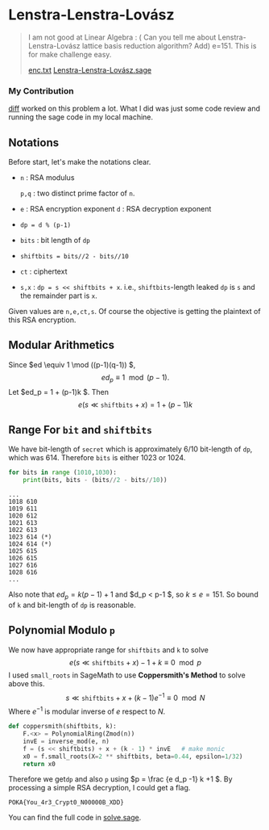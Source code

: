 # Lenstra-Lenstra-Lovász

> I am not good at Linear Algebra : (
> Can you tell me about Lenstra-Lenstra-Lovász lattice basis reduction algorithm?
> Add) e=151. This is for make challenge easy.
>
> [enc.txt](https://github.com/3-24/write-up/blob/master/2019/poka/Lenstra-Lenstra-Lovasz/enc.txt) [Lenstra-Lenstra-Lovász.sage](https://github.com/3-24/write-up/blob/master/2019/poka/Lenstra-Lenstra-Lovasz/Lenstra%E2%80%93Lenstra%E2%80%93Lov%C3%A1sz.sage)


### My Contribution

[diff](https://github.com/pcw109550) worked on this problem a lot. What I did was just some code review and running the sage code in my local machine.

## Notations

Before start, let's make the notations clear. 

* `n` : RSA modulus

  `p,q` : two distinct prime factor of `n`.

* `e` : RSA encryption exponent
  `d` : RSA decryption exponent

* `dp = d % (p-1)`

* `bits` : bit length of `dp`

* `shiftbits = bits//2 - bits//10`

* `ct` : ciphertext

* `s,x` : `dp = s << shiftbits + x`. i.e., `shiftbits`-length leaked `dp` is `s` and the remainder part is `x`.

Given values are `n,e,ct,s`. Of course the objective is getting the plaintext of this RSA encryption.



## Modular Arithmetics

Since $ed \equiv 1 \mod ((p-1)(q-1)) $,\
$$
ed_p \equiv 1 \mod (p-1).
$$
Let $ed_p = 1 + (p-1)k $. Then\
$$
e(s \ll \texttt{shiftbits} + x ) = 1 + (p-1)k
$$
## Range For `bit` and `shiftbits`

We have bit-length of `secret` which is approximately 6/10 bit-length of `dp`, which was 614. Therefore `bits` is either 1023 or 1024.

```python
for bits in range (1010,1030):
	print(bits, bits - (bits//2 - bits//10))
```

```
...
1018 610
1019 611
1020 612
1021 613
1022 613
1023 614 (*)
1024 614 (*)
1025 615
1026 615
1027 616
1028 616
...
```

Also note that $ed_p = k (p-1)+1$ and $d_p < p-1 $, so $k\le e=151$. So bound of `k` and bit-length of `dp` is reasonable.

## Polynomial Modulo `p`

We now have appropriate range for `shiftbits` and `k` to solve\
$$
e(s \ll \texttt{shiftbits} + x ) -1 + k \equiv 0 \mod p
$$
I used `small_roots` in SageMath to use **Coppersmith's Method** to solve above this.\
$$
s \ll \texttt{shiftbits} + x + (k-1) e^{-1} \equiv 0 \mod N
$$
Where $e^{-1}$ is modular inverse of $e$ respect to $N$.

```python
def coppersmith(shiftbits, k):
    F.<x> = PolynomialRing(Zmod(n))
    invE = inverse_mod(e, n)
    f = (s << shiftbits) + x + (k - 1) * invE   # make monic
    x0 = f.small_roots(X=2 ** shiftbits, beta=0.44, epsilon=1/32)
    return x0
```

Therefore we get`dp` and also `p` using $p = \frac {e d_p -1} k +1 $. By processing a simple RSA decryption, I could get a flag.

```
POKA{You_4r3_Crypt0_N00000B_XDD}
```

You can find the full code in [solve.sage](https://github.com/3-24/write-up/blob/master/2019/poka/Lenstra-Lenstra-Lovasz/solve.sage).